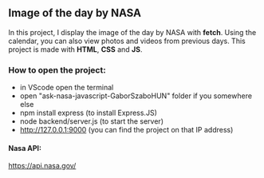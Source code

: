 ## Image of the day by NASA

In this project, I display the image of the day by NASA with <strong>fetch</strong>. Using the calendar, you can also view photos and videos from previous days. This project is made with <strong>HTML</strong>, <strong>CSS</strong> and <strong>JS</strong>.

### How to open the project:
- in VScode open the terminal
- open "ask-nasa-javascript-GaborSzaboHUN" folder if you somewhere else
- npm install express (to install Express.JS)
- node backend/server.js (to start the server)
- http://127.0.0.1:9000 (you can find the project on that IP address) 

#### Nasa API:
https://api.nasa.gov/
